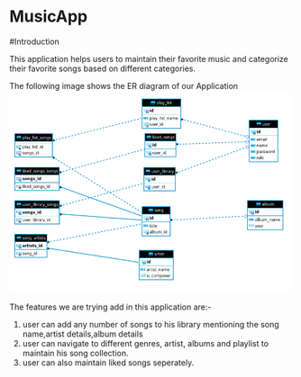 # MusicApp
#Introduction

This application helps users to maintain their favorite music and categorize their favorite songs based on different categories.

The following image shows the ER diagram of our Application
![ER diagram of Application](ERdiagram.png)

The features we are trying add in this application are:-
1. user can add any number of songs to his library mentioning the song name,artist details,album details
1. user can navigate to different genres, artist, albums and playlist to maintain his song collection.
1. user can also maintain liked songs seperately.

